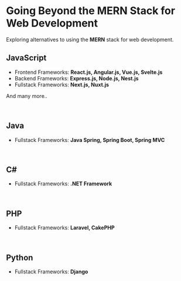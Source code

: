 # Going Beyond the MERN Stack for Web Development

Exploring alternatives to using the <b>MERN</b> stack for web development.


## JavaScript

- Frontend Frameworks: <b>React.js, Angular.js, Vue.js, Svelte.js</b>
- Backend Frameworks: <b>Express.js, Node.js, Nest.js </b>
- Fullstack Frameworks: <b>Next.js, Nuxt.js</b>

And many more..

<br />

## Java

- Fullstack Frameworks: <b>Java Spring, Spring Boot, Spring MVC</b>

<br />

## C#

- Fullstack Frameworks: <b>.NET Framework</b>

<br />

## PHP

- Fullstack Frameworks: <b>Laravel, CakePHP</b>

<br />

## Python

- Fullstack Frameworks: <b>Django</b>